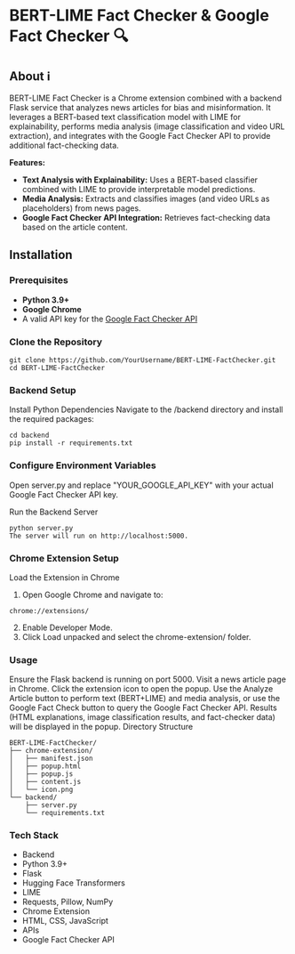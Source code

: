 # BERT-LIME Fact Checker & Google Fact Checker 🔍

## About :information_source:
BERT-LIME Fact Checker is a Chrome extension combined with a backend Flask service that analyzes news articles for bias and misinformation. It leverages a BERT-based text classification model with LIME for explainability, performs media analysis (image classification and video URL extraction), and integrates with the Google Fact Checker API to provide additional fact-checking data.

**Features:**
- **Text Analysis with Explainability:** Uses a BERT-based classifier combined with LIME to provide interpretable model predictions.
- **Media Analysis:** Extracts and classifies images (and video URLs as placeholders) from news pages.
- **Google Fact Checker API Integration:** Retrieves fact-checking data based on the article content.

## Installation

### Prerequisites
- **Python 3.9+**
- **Google Chrome**
- A valid API key for the [Google Fact Checker API](https://developers.google.com/fact-check/tools/api)

### Clone the Repository
```
git clone https://github.com/YourUsername/BERT-LIME-FactChecker.git
cd BERT-LIME-FactChecker
```

### Backend Setup
Install Python Dependencies
Navigate to the /backend directory and install the required packages:

```
cd backend
pip install -r requirements.txt
```

### Configure Environment Variables
Open server.py and replace "YOUR_GOOGLE_API_KEY" with your actual Google Fact Checker API key.

Run the Backend Server
```
python server.py
The server will run on http://localhost:5000.
```

### Chrome Extension Setup
Load the Extension in Chrome
1. Open Google Chrome and navigate to:
```
chrome://extensions/
```

2. Enable Developer Mode.
3. Click Load unpacked and select the chrome-extension/ folder.
   
### Usage
Ensure the Flask backend is running on port 5000.
Visit a news article page in Chrome.
Click the extension icon to open the popup.
Use the Analyze Article button to perform text (BERT+LIME) and media analysis, or use the Google Fact Check button to query the Google Fact Checker API.
Results (HTML explanations, image classification results, and fact-checker data) will be displayed in the popup.
Directory Structure

```
BERT-LIME-FactChecker/
├── chrome-extension/
│   ├── manifest.json
│   ├── popup.html
│   ├── popup.js
│   ├── content.js
│   └── icon.png
└── backend/
    ├── server.py
    └── requirements.txt
```

### Tech Stack
- Backend
- Python 3.9+
- Flask
- Hugging Face Transformers
- LIME
- Requests, Pillow, NumPy
- Chrome Extension
- HTML, CSS, JavaScript
- APIs
- Google Fact Checker API


